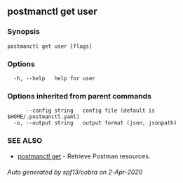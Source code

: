 ## postmanctl get user



### Synopsis



```
postmanctl get user [flags]
```

### Options

```
  -h, --help   help for user
```

### Options inherited from parent commands

```
      --config string   config file (default is $HOME/.postmanctl.yaml)
  -o, --output string   output format (json, jsonpath)
```

### SEE ALSO

* [postmanctl get](postmanctl_get.md)	 - Retrieve Postman resources.

###### Auto generated by spf13/cobra on 2-Apr-2020
